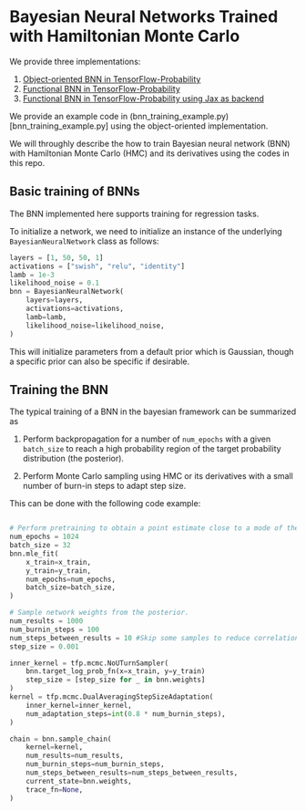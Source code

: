 # Bayesian Neural Networks Trained with Hamiltonian Monte Carlo

We provide three implementations:

1. [Object-oriented BNN in TensorFlow-Probability](./bnn/bnn.py)
2. [Functional BNN in TensorFlow-Probability](./bnn_functional/bnn.py)
3. [Functional BNN in TensorFlow-Probability using Jax as backend](./jax/jax_bnn.py)

We provide an example code in (bnn_training_example.py)[bnn_training_example.py] using the 
object-oriented implementation. 


We will throughly describe the how to train
Bayesian neural network (BNN) with Hamiltonian Monte Carlo (HMC) and its derivatives
using the codes in this repo.

## Basic training of BNNs

The BNN implemented here supports training for regression tasks.

To initialize a network, we need to initialize an instance of
the underlying `BayesianNeuralNetwork` class as follows: 

```python
layers = [1, 50, 50, 1]
activations = ["swish", "relu", "identity"]
lamb = 1e-3
likelihood_noise = 0.1
bnn = BayesianNeuralNetwork(
    layers=layers,
    activations=activations,
    lamb=lamb,
    likelihood_noise=likelihood_noise,
)
```

This will initialize parameters from a default prior which is Gaussian, though a specific prior can also be specific if desirable.

## Training the BNN

The typical training of a BNN in the bayesian framework 
can be summarized as

1. Perform backpropagation for a number of `num_epochs` with a given
`batch_size` to reach a high probability region of the target probability distribution (the posterior).

2. Perform Monte Carlo sampling using HMC or its derivatives with a small number of burn-in steps to adapt step size.

This can be done with the following code example:

```python

# Perform pretraining to obtain a point estimate close to a mode of the posterior density.
num_epochs = 1024
batch_size = 32
bnn.mle_fit(
    x_train=x_train,
    y_train=y_train,
    num_epochs=num_epochs,
    batch_size=batch_size,
)

# Sample network weights from the posterior.
num_results = 1000
num_burnin_steps = 100
num_steps_between_results = 10 #Skip some samples to reduce correlation
step_size = 0.001

inner_kernel = tfp.mcmc.NoUTurnSampler(
    bnn.target_log_prob_fn(x=x_train, y=y_train)
    step_size = [step_size for _ in bnn.weights]
)
kernel = tfp.mcmc.DualAveragingStepSizeAdaptation(
    inner_kernel=inner_kernel,
    num_adaptation_steps=int(0.8 * num_burnin_steps),
)

chain = bnn.sample_chain(
    kernel=kernel,
    num_results=num_results,
    num_burnin_steps=num_burnin_steps,
    num_steps_between_results=num_steps_between_results,
    current_state=bnn.weights,
    trace_fn=None,
)
```